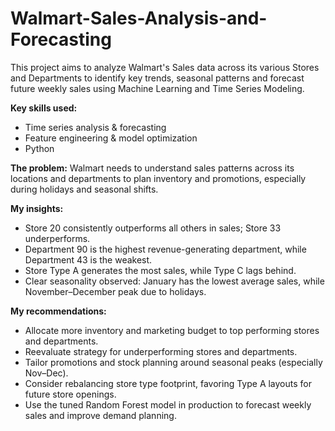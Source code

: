 # Walmart-Sales-Analysis-and-Forecasting
This project aims to analyze Walmart's Sales data across its various Stores and Departments to identify key trends, seasonal patterns and forecast future weekly sales using Machine Learning and Time Series Modeling.

**Key skills used:** 

- Time series analysis & forecasting
- Feature engineering & model optimization
- Python



**The problem:** Walmart needs to understand sales patterns across its locations and departments to plan inventory and promotions, especially during holidays and seasonal shifts.

**My insights:** 

- Store 20 consistently outperforms all others in sales; Store 33 underperforms.
- Department 90 is the highest revenue-generating department, while Department 43 is the weakest.
- Store Type A generates the most sales, while Type C lags behind.
- Clear seasonality observed: January has the lowest average sales, while November–December peak due to holidays.

**My recommendations:** 

- Allocate more inventory and marketing budget to top performing stores and departments.
- Reevaluate strategy for underperforming stores and departments.
- Tailor promotions and stock planning around seasonal peaks (especially Nov–Dec).
- Consider rebalancing store type footprint, favoring Type A layouts for future store openings.
- Use the tuned Random Forest model in production to forecast weekly sales and improve demand planning.
